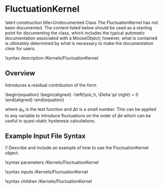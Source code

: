 # FluctuationKernel

!alert construction title=Undocumented Class
The FluctuationKernel has not been documented. The content listed below should be used as a starting point for
documenting the class, which includes the typical automatic documentation associated with a
MooseObject; however, what is contained is ultimately determined by what is necessary to make the
documentation clear for users.

!syntax description /Kernels/FluctuationKernel

## Overview

Introduces a residual contribution of the form

\begin{equation}
  \begin{aligned}
    -\left(\psi_h, \Delta \pi \right) = 0
  \end{aligned}
\end{equation}

where $\psi_h$ is the test function and $\Delta \pi$ is a small number. This can be applied to any variable to introduce fluctuations on the order of $\Delta \pi$ which can be useful in quasi-static hysteresis calculations.

## Example Input File Syntax

!! Describe and include an example of how to use the FluctuationKernel object.

!syntax parameters /Kernels/FluctuationKernel

!syntax inputs /Kernels/FluctuationKernel

!syntax children /Kernels/FluctuationKernel
